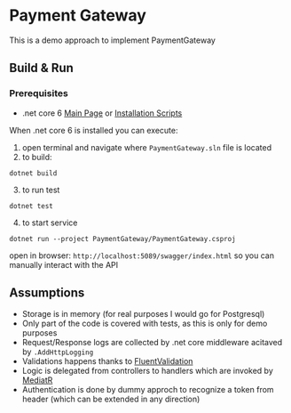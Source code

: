 # Payment Gateway
This is a demo approach to implement PaymentGateway

## Build & Run

### Prerequisites
* .net core 6 [Main Page](https://dotnet.microsoft.com/en-us/download/dotnet/6.0) or [Installation Scripts](https://dotnet.microsoft.com/en-us/download/dotnet/scripts)

When .net core 6 is installed  you can execute:
1. open terminal and navigate where `PaymentGateway.sln` file is located
2. to build:
```
dotnet build
```
3. to run test
```
dotnet test
```
4. to start service
```
dotnet run --project PaymentGateway/PaymentGateway.csproj
```
open in browser: `http://localhost:5089/swagger/index.html` so you can manually interact with the API

## Assumptions
* Storage is in memory (for real purposes I would go for Postgresql)
* Only part of the code is covered with tests, as this is only for demo purposes
* Request/Response logs are collected by .net core middleware acitaved by `.AddHttpLogging`
* Validations happens thanks to [FluentValidation](https://github.com/FluentValidation/FluentValidation)
* Logic is delegated from controllers to handlers which are invoked by [MediatR](https://github.com/jbogard/MediatR)
* Authentication is done by dummy approch to recognize a token from header (which can be extended in any direction)
